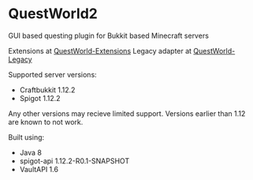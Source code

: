 # QuestWorld2
GUI based questing plugin for Bukkit based Minecraft servers

Extensions at [QuestWorld-Extensions](https://github.com/ezeiger92/QuestWorld-Extensions)
Legacy adapter at [QuestWorld-Legacy](https://github.com/ezeiger92/QuestWorld-Legacy)

Supported server versions:
- Craftbukkit 1.12.2
- Spigot 1.12.2

Any other versions may recieve limited support. Versions earlier than 1.12 are known to not work.

Built using:
- Java 8
- spigot-api 1.12.2-R0.1-SNAPSHOT
- VaultAPI 1.6
